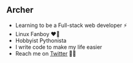 <!-- ### Hi there 👋 -->

## Archer
  - Learning to be a Full-stack web developer ⚡
  - Linux Fanboy ❤️‍🔥
  - Hobbyist Pythonista 
  - I write code to make my life easier 
  - Reach me on <a href="https://www.twitter.com/islajr">Twitter</a> 🫵🏽

<!--
**islajr/islajr** is a ✨ _special_ ✨ repository because its `README.md` (this file) appears on your GitHub profile.

Here are some ideas to get you started:

- 🔭 I’m currently working on ...
- 🌱 I’m currently learning ...
- 👯 I’m looking to collaborate on ...
- 🤔 I’m looking for help with ...
- 💬 Ask me about ...
- 📫 How to reach me: ...
- 😄 Pronouns: ...
- ⚡ Fun fact: ...
-->
